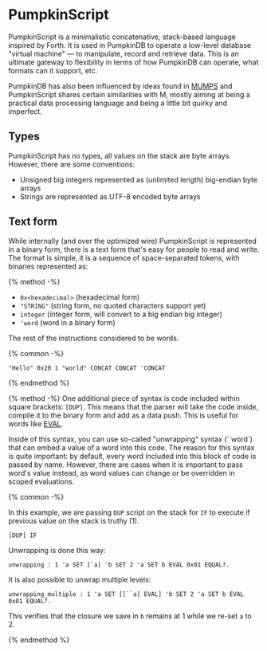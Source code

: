 # PumpkinScript

PumpkinScript is a minimalistic concatenative, stack-based language inspired
by Forth. It is used in PumpkinDB to operate a low-level database "virtual machine" —
to manipulate, record and retrieve data. This is an ultimate gateway to flexibility in terms of how PumpkinDB can operate, what
formats can it support, etc.

PumpkinDB has also been influenced by ideas found in [MUMPS](https://en.wikipedia.org/wiki/MUMPS)
and PumpkinScript shares certain similarities with M, mostly aiming at being a practical
data processing language and being a little bit quirky and imperfect.

## Types

PumpkinScript has no types, all values on the stack are byte arrays. However,
there are some conventions:

* Unsigned big integers represented as (unlimited length) big-endian byte arrays
* Strings are represented as UTF-8 encoded byte arrays

## Text form

While internally (and over the optimized wire) PumpkinScript is represented
in a binary form, there is a text form that's easy for people to read
and write. The format is simple, it is a sequence of space-separated tokens,
with binaries represented as:

{% method -%}
* `0x<hexadecimal>` (hexadecimal form)
* `"STRING"` (string form, no quoted characters support yet)
* `integer` (integer form, will convert to a big endian big integer)
* `'word` (word in a binary form)

The rest of the instructions considered to be words.

{% common -%}

`"Hello" 0x20 1 "world" CONCAT CONCAT 'CONCAT`

{% endmethod %}


{% method -%}
One additional piece of syntax is code included within square
brackets: `[DUP]`. This means that the parser will take the code inside,
compile it to the binary form and add as a data push. This is useful for
words like [EVAL](EVAL.md).
 
Inside of this syntax, you can use so-called "unwrapping"
syntax (``word`) that can embed a value of a word into this code. 
The reason for this syntax is quite important: by default, every word
included into this block of code is passed by name. However, there
 are cases when it is important to pass word's value instead, as
 word values can change or be overridden in scoped evaluations.

{% common -%}

In this example, we are passing `DUP` script on the stack for
`IF` to execute if previous value on the stack is truthy (1).

```
[DUP] IF
```

Unwrapping is done this way:

```test
unwrapping : 1 'a SET [`a] 'b SET 2 'a SET b EVAL 0x01 EQUAL?.
```

It is also possible to unwrap multiple levels:

```test
unwrapping_multiple : 1 'a SET [[``a] EVAL] 'b SET 2 'a SET b EVAL 0x01 EQUAL?.
```

This verifies that the closure we save in `b` remains at 1
while we re-set `a` to 2.

{% endmethod %}


